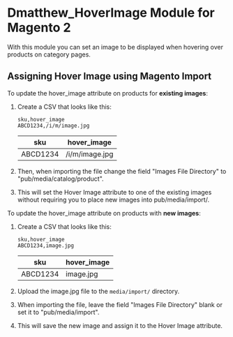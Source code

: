 # Dmatthew_HoverImage Module for Magento 2

With this module you can set an image to be displayed when hovering over products on category pages.

## Assigning Hover Image using Magento Import

To update the hover_image attribute on products for **existing images**:

1. Create a CSV that looks like this:

    ```csv
    sku,hover_image
    ABCD1234,/i/m/image.jpg
    ```
	
    sku | hover_image
    --- | ---
    ABCD1234 | /i/m/image.jpg

2. Then, when importing the file change the field "Images File Directory" to "pub/media/catalog/product".
3. This will set the Hover Image attribute to one of the existing images without requiring you to place new images into pub/media/import/.


To update the hover_image attribute on products with **new images**:

1. Create a CSV that looks like this:

    ```csv
    sku,hover_image
    ABCD1234,image.jpg
    ```
	
    sku | hover_image
    --- | ---
    ABCD1234 | image.jpg

2. Upload the image.jpg file to the `media/import/` directory.
3. When importing the file, leave the field "Images File Directory" blank or set it to "pub/media/import".
4. This will save the new image and assign it to the Hover Image attribute.
